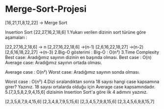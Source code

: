 # Merge-Sort-Projesi
[16,21,11,8,12,22] -> Merge Sort

Insertion Sort [22,27,16,2,18,6] 1.Yukarı verilen dizinin sort türüne göre aşamaları :

[22,27,16,2,18,6] -> n
[2,27,16,22,18,6] ->(n-1)
[2,6,16,22,18,27] ->(n-2)
[2,6,16,18,22,27] ->(n-3) 2.Big-O gösterimi :
Big-O : O(n²) 3.Time Complexity Best case: Aradığımız sayının dizinin en başında olması.
Best case : O(n) Average case: Aradığımız sayının ortada olması.

Average case : O(n²) Worst case: Aradığımız sayının sonda olması.

Worst case : O(n²) 4.Dizi sıralandıktan sonra 18 sayısı hangi case kapsamına girer? Yazınız. 18 sayısı ortalarda olduğu için Average case kapsamındadır. 5.[7,3,5,8,2,9,4,15,6] dizisinin Insertion Sort'a göre ilk 4 adımını yazınız.

[2,3,5,8,7,9,4,15,6]
[2,3,4,8,7,9,5,15,6]
[2,3,4,5,7,9,8,15,6]
[2,3,4,5,6,9,8,15,7]
